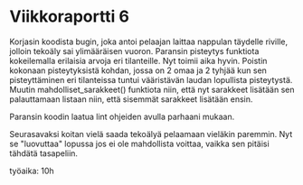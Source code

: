 # Viikkoraportti 6
Korjasin koodista bugin, joka antoi pelaajan laittaa nappulan täydelle riville, jolloin tekoäly sai ylimääräisen vuoron. 
Paransin pisteytys funktiota kokeilemalla erilaisia arvoja eri tilanteille. Nyt toimii aika hyvin. Poistin kokonaan pisteytyksistä kohdan, jossa on 2 omaa ja 2 tyhjää kun sen pisteyttäminen eri tilanteissa tuntui vääristävän laudan lopullista pisteytystä. Muutin mahdolliset_sarakkeet() funktiota niin, että nyt sarakkeet lisätään sen palauttamaan listaan niin, että sisemmät sarakkeet lisätään ensin. 

Paransin koodin laatua lint ohjeiden avulla parhaani mukaan. 

Seurasavaksi koitan vielä saada tekoälyä pelaamaan vieläkin paremmin. Nyt se "luovuttaa" lopussa jos ei ole mahdollista voittaa, vaikka sen pitäisi tähdätä tasapeliin.

työaika: 10h
